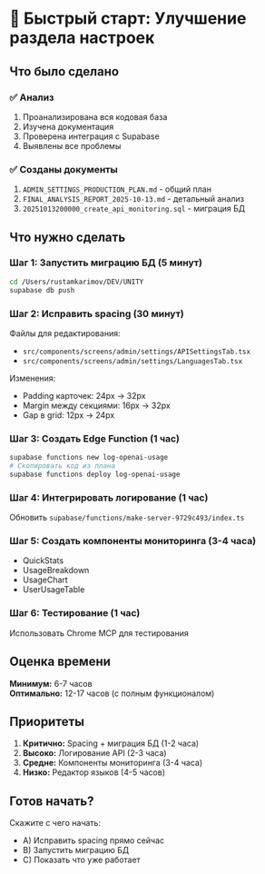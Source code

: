 # 🚀 Быстрый старт: Улучшение раздела настроек

## Что было сделано

### ✅ Анализ
1. Проанализирована вся кодовая база
2. Изучена документация
3. Проверена интеграция с Supabase
4. Выявлены все проблемы

### ✅ Созданы документы
1. `ADMIN_SETTINGS_PRODUCTION_PLAN.md` - общий план
2. `FINAL_ANALYSIS_REPORT_2025-10-13.md` - детальный анализ
3. `20251013200000_create_api_monitoring.sql` - миграция БД

## Что нужно сделать

### Шаг 1: Запустить миграцию БД (5 минут)
```bash
cd /Users/rustamkarimov/DEV/UNITY
supabase db push
```

### Шаг 2: Исправить spacing (30 минут)
Файлы для редактирования:
- `src/components/screens/admin/settings/APISettingsTab.tsx`
- `src/components/screens/admin/settings/LanguagesTab.tsx`

Изменения:
- Padding карточек: 24px → 32px
- Margin между секциями: 16px → 32px
- Gap в grid: 12px → 24px

### Шаг 3: Создать Edge Function (1 час)
```bash
supabase functions new log-openai-usage
# Скопировать код из плана
supabase functions deploy log-openai-usage
```

### Шаг 4: Интегрировать логирование (1 час)
Обновить `supabase/functions/make-server-9729c493/index.ts`

### Шаг 5: Создать компоненты мониторинга (3-4 часа)
- QuickStats
- UsageBreakdown
- UsageChart
- UserUsageTable

### Шаг 6: Тестирование (1 час)
Использовать Chrome MCP для тестирования

## Оценка времени
**Минимум:** 6-7 часов  
**Оптимально:** 12-17 часов (с полным функционалом)

## Приоритеты
1. **Критично:** Spacing + миграция БД (1-2 часа)
2. **Высоко:** Логирование API (2-3 часа)
3. **Средне:** Компоненты мониторинга (3-4 часа)
4. **Низко:** Редактор языков (4-5 часов)

## Готов начать?
Скажите с чего начать:
- A) Исправить spacing прямо сейчас
- B) Запустить миграцию БД
- C) Показать что уже работает
